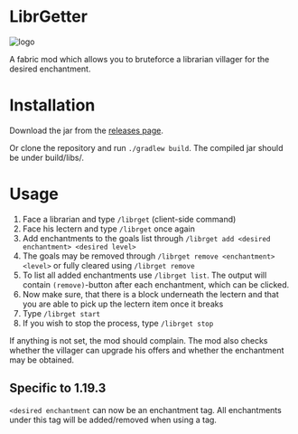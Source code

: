 # LibrGetter
![logo](https://repository-images.githubusercontent.com/494582079/ff4c06f7-2c03-4f56-bf4d-6ec8d95e0345)

A fabric mod which allows you to bruteforce
a librarian villager for the desired enchantment.

# Installation
Download the jar from the [releases page](https://github.com/gXLg/libr-getter/releases/latest).

Or clone the repository and run `./gradlew build`.
The compiled jar should be under build/libs/.

# Usage
1. Face a librarian and type `/librget` (client-side command)
2. Face his lectern and type `/librget` once again
3. Add enchantments to the goals list through `/librget add <desired enchantment> <desired level>`
4. The goals may be removed through `/librget remove <enchantment> <level>`
or fully cleared using `/librget remove`
5. To list all added enchantments use `/librget list`. The output will contain `(remove)`-button
after each enchantment, which can be clicked.
6. Now make sure, that there is a block underneath the lectern
and that you are able to pick up the lectern item once it breaks
6. Type `/librget start`
7. If you wish to stop the process, type `/librget stop`

If anything is not set, the mod should complain. The mod also checks whether the villager can
upgrade his offers and whether the enchantment may be obtained.

## Specific to 1.19.3
`<desired enchantment` can now be an enchantment tag. All enchantments under this tag
will be added/removed when using a tag.
